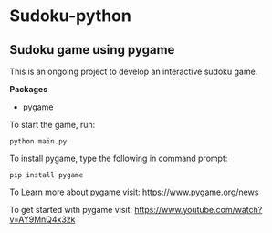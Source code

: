 # Sudoku-python
## Sudoku game using pygame

This is an ongoing project to develop an interactive sudoku game.

**Packages**

- pygame

To start the game, run:

```
python main.py
```

To install pygame, type the following in command prompt:
```
pip install pygame
```

To Learn more about pygame visit: https://www.pygame.org/news

To get started with pygame visit: https://www.youtube.com/watch?v=AY9MnQ4x3zk
